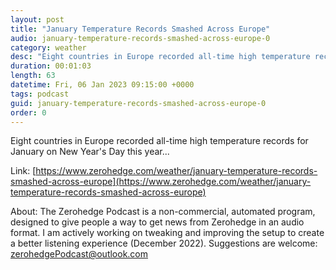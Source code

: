 ```yaml
---
layout: post
title: "January Temperature Records Smashed Across Europe"
audio: january-temperature-records-smashed-across-europe-0
category: weather
desc: "Eight countries in Europe recorded all-time high temperature records for January on New Year's Day this year..."
duration: 00:01:03
length: 63
datetime: Fri, 06 Jan 2023 09:15:00 +0000
tags: podcast
guid: january-temperature-records-smashed-across-europe-0
order: 0
---
```

Eight countries in Europe recorded all-time high temperature records for January on New Year's Day this year...

Link: [https://www.zerohedge.com/weather/january-temperature-records-smashed-across-europe](https://www.zerohedge.com/weather/january-temperature-records-smashed-across-europe)

About: The Zerohedge Podcast is a non-commercial, automated program, designed to give people a way to get news from Zerohedge in an audio format.  I am actively working on tweaking and improving the setup to create a better listening experience (December 2022).  Suggestions are welcome: [zerohedgePodcast@outlook.com](mailto:zerohedgePodcast@outlook.com)